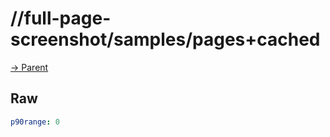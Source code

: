 
# //full-page-screenshot/samples/pages+cached

[→ Parent](../..)


## Raw


```yaml
p90range: 0

```

